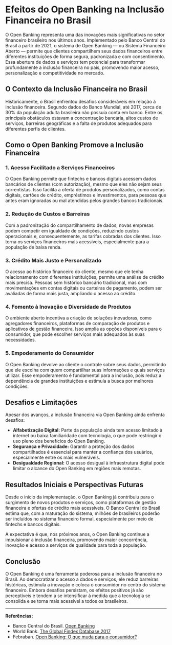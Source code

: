 # Efeitos do Open Banking na Inclusão Financeira no Brasil

O Open Banking representa uma das inovações mais significativas no setor financeiro brasileiro nos últimos anos. Implementado pelo Banco Central do Brasil a partir de 2021, o sistema de Open Banking — ou Sistema Financeiro Aberto — permite que clientes compartilhem seus dados financeiros entre diferentes instituições de forma segura, padronizada e com consentimento. Essa abertura de dados e serviços tem potencial para transformar profundamente a inclusão financeira no país, promovendo maior acesso, personalização e competitividade no mercado.

## O Contexto da Inclusão Financeira no Brasil

Historicamente, o Brasil enfrentou desafios consideráveis em relação à inclusão financeira. Segundo dados do Banco Mundial, até 2017, cerca de 30% da população adulta brasileira não possuía conta em banco. Entre os principais obstáculos estavam a concentração bancária, altos custos de serviços, barreiras geográficas e a falta de produtos adequados para diferentes perfis de clientes.

## Como o Open Banking Promove a Inclusão Financeira

### 1. **Acesso Facilitado a Serviços Financeiros**

O Open Banking permite que fintechs e bancos digitais acessem dados bancários de clientes (com autorização), mesmo que eles não sejam seus correntistas. Isso facilita a oferta de produtos personalizados, como contas digitais, cartões de crédito, empréstimos e investimentos, para pessoas que antes eram ignoradas ou mal atendidas pelos grandes bancos tradicionais.

### 2. **Redução de Custos e Barreiras**

Com a padronização do compartilhamento de dados, novas empresas podem competir em igualdade de condições, reduzindo custos operacionais e, consequentemente, as tarifas cobradas dos clientes. Isso torna os serviços financeiros mais acessíveis, especialmente para a população de baixa renda.

### 3. **Crédito Mais Justo e Personalizado**

O acesso ao histórico financeiro do cliente, mesmo que ele tenha relacionamento com diferentes instituições, permite uma análise de crédito mais precisa. Pessoas sem histórico bancário tradicional, mas com movimentações em contas digitais ou carteiras de pagamento, podem ser avaliadas de forma mais justa, ampliando o acesso ao crédito.

### 4. **Fomento à Inovação e Diversidade de Produtos**

O ambiente aberto incentiva a criação de soluções inovadoras, como agregadores financeiros, plataformas de comparação de produtos e aplicativos de gestão financeira. Isso amplia as opções disponíveis para o consumidor, que pode escolher serviços mais adequados às suas necessidades.

### 5. **Empoderamento do Consumidor**

O Open Banking devolve ao cliente o controle sobre seus dados, permitindo que ele escolha com quem compartilhar suas informações e quais serviços utilizar. Esse empoderamento é fundamental para a inclusão, pois reduz a dependência de grandes instituições e estimula a busca por melhores condições.

## Desafios e Limitações

Apesar dos avanços, a inclusão financeira via Open Banking ainda enfrenta desafios:

- **Alfabetização Digital:** Parte da população ainda tem acesso limitado à internet ou baixa familiaridade com tecnologia, o que pode restringir o uso pleno dos benefícios do Open Banking.
- **Segurança e Privacidade:** Garantir a proteção dos dados compartilhados é essencial para manter a confiança dos usuários, especialmente entre os mais vulneráveis.
- **Desigualdade Regional:** O acesso desigual à infraestrutura digital pode limitar o alcance do Open Banking em regiões mais remotas.

## Resultados Iniciais e Perspectivas Futuras

Desde o início da implementação, o Open Banking já contribuiu para o surgimento de novos produtos e serviços, como plataformas de gestão financeira e ofertas de crédito mais acessíveis. O Banco Central do Brasil estima que, com a maturação do sistema, milhões de brasileiros poderão ser incluídos no sistema financeiro formal, especialmente por meio de fintechs e bancos digitais.

A expectativa é que, nos próximos anos, o Open Banking continue a impulsionar a inclusão financeira, promovendo maior concorrência, inovação e acesso a serviços de qualidade para toda a população.

## Conclusão

O Open Banking é uma ferramenta poderosa para a inclusão financeira no Brasil. Ao democratizar o acesso a dados e serviços, ele reduz barreiras históricas, estimula a inovação e coloca o consumidor no centro do sistema financeiro. Embora desafios persistam, os efeitos positivos já são perceptíveis e tendem a se intensificar à medida que a tecnologia se consolida e se torna mais acessível a todos os brasileiros.

---

**Referências:**

- Banco Central do Brasil. [Open Banking](https://www.bcb.gov.br/estabilidadefinanceira/openbanking)
- World Bank. [The Global Findex Database 2017](https://globalfindex.worldbank.org/)
- Febraban. [Open Banking: O que muda para o consumidor?](https://portal.febraban.org.br/noticia/3327/pt-br/)